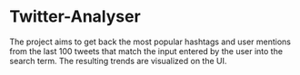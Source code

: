 # Twitter-Analyser
The project aims to get back the most popular hashtags and user mentions from the last 100 tweets that match the input entered by the user into the search term. The resulting trends are visualized on the UI. 
